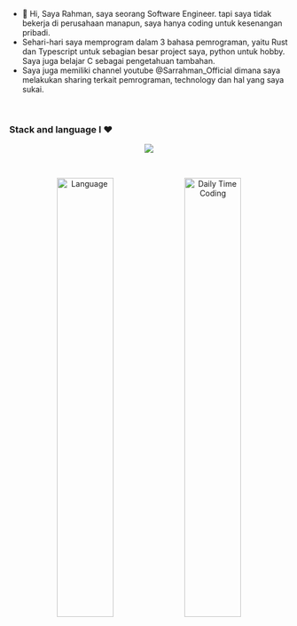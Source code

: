 - 👋 Hi, Saya Rahman, saya seorang Software Engineer. tapi saya tidak bekerja di perusahaan manapun, saya hanya coding untuk kesenangan pribadi.
- Sehari-hari saya memprogram dalam 3 bahasa pemrograman, yaitu Rust dan Typescript untuk sebagian besar project saya, python untuk hobby. Saya juga belajar C sebagai pengetahuan tambahan.
- Saya juga memiliki channel youtube @Sarrahman_Official dimana saya melakukan sharing terkait pemrograman, technology dan hal yang saya sukai.

<br />

### Stack and language I ❤️

<p align="center">
    <img src="https://skillicons.dev/icons?i=ts,js,rust,go,c,cpp,py,html,css,nestjs,nextjs,express,actix,tauri,fastapi,flask,tailwind,mongodb,postgres,sqlite,redis,supabase,firebase,rabbitmq,aws,docker,nodejs,nginx,neovim,bash" />
</p>

<br />

<p align="center">
  <img src="https://wakatime.com/share/@sarrahman/3cbfb112-238c-4c18-9135-2432da271fc9.svg" alt="Language" style="width: 45%;" />
  <img src="https://wakatime.com/share/@73ac8ea1-ee1f-493b-9d6b-f6d13bcd7c7f/14adb106-f845-48c1-af01-b424e115596f.svg" alt="Daily Time Coding" style="width: 45%;"/>
</p>
